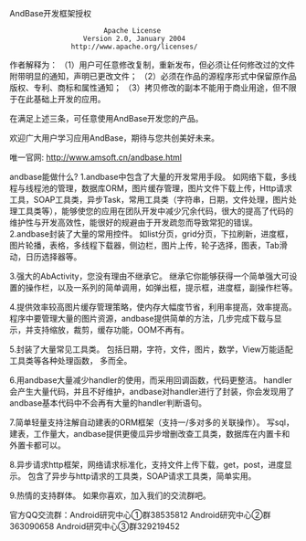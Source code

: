 AndBase开发框架授权
                       
                           Apache License
                      Version 2.0, January 2004
                   http://www.apache.org/licenses/
作者解释为：
       （1）用户可任意修改复制，重新发布，但必须让任何修改过的文件附带明显的通知，声明已更改文件；
       （2）必须在作品的源程序形式中保留原作品版权、专利、商标和属性通知；
       （3）拷贝修改的副本不能用于商业用途，但不限于在此基础上开发的应用。
     
在满足上述三条，可任意使用AndBase开发您的产品。 

欢迎广大用户学习应用AndBase，期待与您共创美好未来。

唯一官网: http://www.amsoft.cn/andbase.html

andbase能做什么?
1.andbase中包含了大量的开发常用手段。
如网络下载，多线程与线程池的管理，数据库ORM，图片缓存管理，图片文件下载上传，Http请求工具，SOAP工具类，异步Task，常用工具类（字符串，日期，文件处理，图片处理工具类等），能够使您的应用在团队开发中减少冗余代码，很大的提高了代码的维护性与开发高效性，能很好的规避由于开发疏忽而导致常犯的错误。
2.andbase封装了大量的常用控件。
如list分页，grid分页，下拉刷新，进度框，图片轮播，表格，多线程下载器，侧边栏，图片上传，轮子选择，图表，Tab滑动，日历选择器等。

3.强大的AbActivity，您没有理由不继承它。
继承它你能够获得一个简单强大可设置的操作栏，以及一系列的简单调用，如弹出框，提示框，进度框，副操作栏等。

4.提供效率较高图片缓存管理策略，使内存大幅度节省，利用率提高，效率提高。
程序中要管理大量的图片资源，andbase提供简单的方法，几步完成下载与显示，并支持缩放，裁剪，缓存功能，OOM不再有。

5.封装了大量常见工具类。
包括日期，字符，文件，图片，数学，View万能适配工具类等各种处理函数， 多而全。

6.用andbase大量减少handler的使用，而采用回调函数，代码更整洁。
handler会产生大量代码，并且不好维护，andbase对handler进行了封装，你会发现用了andbase基本代码中不会再有大量的handler判断语句。

7.简单轻量支持注解自动建表的ORM框架（支持一/多对多的关联操作）。
写sql，建表，工作量大，andbase提供更傻瓜异步增删改查工具类，数据库在内置卡和外置卡都可以。

8.异步请求http框架，网络请求标准化，支持文件上传下载，get，post，进度显示。
包含了异步与http请求的工具类，SOAP请求工具类，简单实用。

9.热情的支持群体。
如果你喜欢，加入我们的交流群吧。

官方QQ交流群：Android研究中心①群38535812 Android研究中心②群363090658 Android研究中心③群329219452
